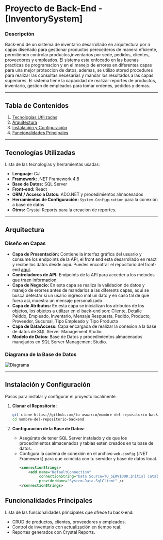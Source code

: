 # **Proyecto de Back-End - [InventorySystem]**

### Descripción
Back-end de un sistema de inventario desarrollado en arquitectura por n capas diseñado para gestionar productos perecederos de manera eficiente, permitiendo controlar productos,inventarios por sede, pedidos, clientes, proveedores y empleados. El sistema esta enfocado en las buenas practicas de programacion y en el manejo de errores en diferentes capas para una mejor proteccion de datos, ademas, se utilizo stored procedures para realizar las consultas necesarias y mandar los resultados a las capas superiores. El sistema tiene la capacidad de realizar reportes de productos, inventario, gestion de empleados para tomar ordenes, pedidos y demas.

---

## **Tabla de Contenidos**

1. [Tecnologías Utilizadas](#tecnologías-utilizadas)
2. [Arquitectura](#arquitectura)
3. [Instalación y Configuración](#instalación-y-configuración)
4. [Funcionalidades Principales](#funcionalidades-principales)

---

## **Tecnologías Utilizadas**

Lista de las tecnologías y herramientas usadas:

- **Lenguaje:** C#
- **Framework:** .NET Framework 4.8
- **Base de Datos:** SQL Server
- **Front-end:** React
- **ORM / Acceso a Datos:** ADO.NET y procedimientos almacenados
- **Herramientas de Configuración:** `System.Configuration` para la conexión a base de datos
- **Otros:** Crystal Reports para la creacion de reportes.

---

## **Arquitectura**
### Diseño en Capas

- **Capa de Presentación:** Contiene la interfaz gráfica del usuario y consume los endpoints de la API, el front end esta desarrollado en react y recibe los datos desde aqui. Puedes encontrar el repositorio del front-end [aquí](https://github.com/tu-usuario/nombre-del-repositorio-front).
- **Controladores de API:** Endpoints de la API para acceder a los metodos que traen informacion.
- **Capa de Negocio:** En esta capa se realiza la validacion de datos y manejo de erorres antes de mandarlos a las diferents capas, aqui se busca detectar si un usario ingreso mal un dato y en caso tal de que fuera asi, muestra un mensaje personalizado
- **Capa de Atributos:** En esta capa se inicializan los atributos de los objetos, los objetos a utilizar en el back-end son: Cliente, Detalle Peiddo, Empleado, Inventario, Mensaje Respuesta, Pedido, Producto, Proveedor, Sucursal, Tipo Empleado y Tipo Producto
- **Capa de DataAccess:** Capa encargada de realizar la conexion a la base de datos de SQL Server Management Studio.
- **Modelo de Datos:** Base de Datos y procedimientos almacenados manejados en SQL Server Management Studio.

### Diagrama de la Base de Datos

![Diagrama](https://github.com/user-attachments/assets/9544baad-5ab6-4156-861c-7d6ca717d4ce)


---

## **Instalación y Configuración**

Pasos para instalar y configurar el proyecto localmente.

1. **Clonar el Repositorio:**
   ```bash
   git clone https://github.com/tu-usuario/nombre-del-repositorio-backend.git
   cd nombre-del-repositorio-backend
   ```
2. **Configuración de la Base de Datos:**

   - Asegúrate de tener SQL Server instalado y de que los procedimientos almacenados y tablas estén creados en tu base de datos.
   - Configura la cadena de conexión en el archivo `web.config` (.NET Framework) para que coincida con tu servidor y base de datos local.
     ```xml
     <connectionStrings>
         <add name="DefaultConnection" 
              connectionString="Data Source=TU_SERVIDOR;Initial Catalog=TU_BASE_DE_DATOS;User ID=USUARIO;Password=CONTRASEÑA"
              providerName="System.Data.SqlClient" />
     </connectionStrings>
     ```
## Funcionalidades Principales

Lista de las funcionalidades principales que ofrece tu back-end:

- CRUD de productos, clientes, proveedores y empleados.
- Control de inventario con actualización en tiempo real.
- Reportes generados con Crystal Reports.


